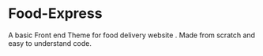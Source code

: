 # Food-Express
A basic Front end Theme for food delivery website .
Made from scratch and easy to understand code.
